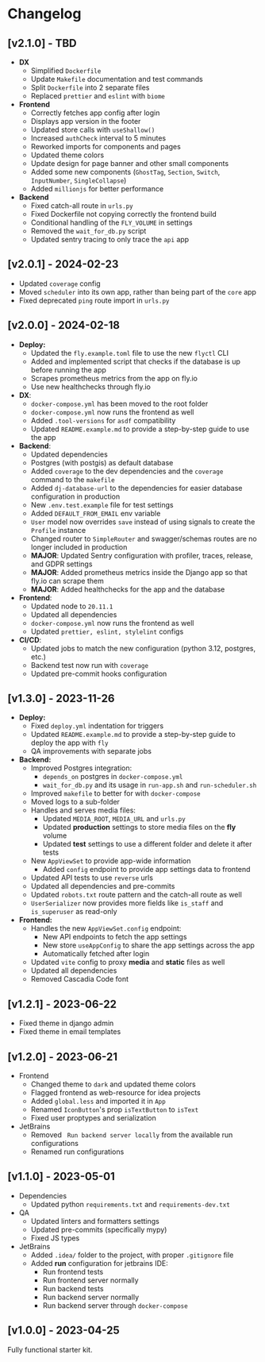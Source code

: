 # Changelog

## [v2.1.0] - TBD

- **DX**
  - Simplified `Dockerfile`
  - Update `Makefile` documentation and test commands
  - Split `Dockerfile` into 2 separate files
  - Replaced `prettier` and `eslint` with `biome`
- **Frontend**
  - Correctly fetches app config after login
  - Displays app version in the footer
  - Updated store calls with `useShallow()`
  - Increased `authCheck` interval to 5 minutes
  - Reworked imports for components and pages
  - Updated theme colors
  - Update design for page banner and other small components
  - Added some new components (`GhostTag`, `Section`, `Switch`, `InputNumber`, `SingleCollapse`)
  - Added `millionjs` for better performance
- **Backend**
  - Fixed catch-all route in `urls.py`
  - Fixed Dockerfile not copying correctly the frontend build
  - Conditional handling of the `FLY_VOLUME` in settings
  - Removed the `wait_for_db.py` script
  - Updated sentry tracing to only trace the `api` app

## [v2.0.1] - 2024-02-23

- Updated `coverage` config
- Moved `scheduler` into its own app, rather than being part of the `core` app
- Fixed deprecated `ping` route import in `urls.py`

## [v2.0.0] - 2024-02-18

- **Deploy:**
    - Updated the `fly.example.toml` file to use the new `flyctl` CLI
    - Added and implemented script that checks if the database is up before running the app
    - Scrapes prometheus metrics from the app on fly.io
    - Use new healthchecks through fly.io
- **DX**:
    - `docker-compose.yml` has been moved to the root folder
    - `docker-compose.yml` now runs the frontend as well
    - Added `.tool-versions` for `asdf` compatibility
    - Updated `README.example.md` to provide a step-by-step guide to use the app
- **Backend**:
    - Updated dependencies
    - Postgres (with postgis) as default database
    - Added `coverage` to the dev dependencies and the `coverage` command to the `makefile`
    - Added `dj-database-url` to the dependencies for easier database configuration in production
    - New `.env.test.example` file for test settings
    - Added `DEFAULT_FROM_EMAIL` env variable
    - `User` model now overrides `save` instead of using signals to create the `Profile` instance
    - Changed router to `SimpleRouter` and swagger/schemas routes are no longer included in production
    - **MAJOR**: Updated Sentry configuration with profiler, traces, release, and GDPR settings
    - **MAJOR**: Added prometheus metrics inside the Django app so that fly.io can scrape them
    - **MAJOR**: Added healthchecks for the app and the database
- **Frontend**:
    - Updated node to `20.11.1`
    - Updated all dependencies
    - `docker-compose.yml` now runs the frontend as well
    - Updated `prettier, eslint, stylelint` configs
- **CI/CD**:
    - Updated jobs to match the new configuration (python 3.12, postgres, etc.)
    - Backend test now run with `coverage`
    - Updated pre-commit hooks configuration

## [v1.3.0] - 2023-11-26

- **Deploy:**
    - Fixed `deploy.yml` indentation for triggers
    - Updated `README.example.md` to provide a step-by-step guide to deploy the app with `fly`
    - QA improvements with separate jobs
- **Backend:**
    - Improved Postgres integration:
        - `depends_on` postgres in `docker-compose.yml`
        - `wait_for_db.py` and its usage in `run-app.sh` and `run-scheduler.sh`
    - Improved `makefile` to better for with `docker-compose`
    - Moved logs to a sub-folder
    - Handles and serves media files:
        - Updated `MEDIA_ROOT`, `MEDIA_URL` and `urls.py`
        - Updated **production** settings to store media files on the **fly** volume
        - Updated **test** settings to use a different folder and delete it after tests
    - New `AppViewSet` to provide app-wide information
        - Added `config` endpoint to provide app settings data to frontend
    - Updated API tests to use `reverse` urls
    - Updated all dependencies and pre-commits
    - Updated `robots.txt` route pattern and the catch-all route as well
    - `UserSerializer` now provides more fields like `is_staff` and `is_superuser` as read-only
- **Frontend:**
    - Handles the new `AppViewSet.config` endpoint:
        - New API endpoints to fetch the app settings
        - New store `useAppConfig` to share the app settings across the app
        - Automatically fetched after login
    - Updated `vite` config to proxy **media** and **static** files as well
    - Updated all dependencies
    - Removed Cascadia Code font

## [v1.2.1] - 2023-06-22

- Fixed theme in django admin
- Fixed theme in email templates

## [v1.2.0] - 2023-06-21

- Frontend
    - Changed theme to `dark` and updated theme colors
    - Flagged frontend as web-resource for idea projects
    - Added `global.less` and imported it in `App`
    - Renamed `IconButton`'s prop `isTextButton` to `isText`
    - Fixed user proptypes and serialization
- JetBrains
    - Removed ` Run backend server locally` from the available run configurations
    - Renamed run configurations

## [v1.1.0] - 2023-05-01

- Dependencies
    - Updated python `requirements.txt` and `requirements-dev.txt`
- QA
    - Updated linters and formatters settings
    - Updated pre-commits (specifically mypy)
    - Fixed JS types
- JetBrains
    - Added `.idea/` folder to the project, with proper `.gitignore` file
    - Added **run** configuration for jetbrains IDE:
        - Run frontend tests
        - Run frontend server normally
        - Run backend tests
        - Run backend server normally
        - Run backend server through `docker-compose`

## [v1.0.0] - 2023-04-25

Fully functional starter kit.
